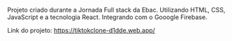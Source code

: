 Projeto criado durante a Jornada Full stack da Ebac. Utilizando HTML, CSS, JavaScript e a tecnologia React. Integrando com o Gooogle Firebase.

Link do projeto:
https://tiktokclone-d1dde.web.app/
